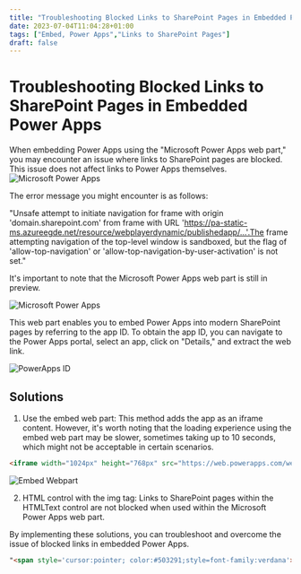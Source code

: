 ```yaml
---
title: "Troubleshooting Blocked Links to SharePoint Pages in Embedded Power Apps"
date: 2023-07-04T11:04:28+01:00
tags: ["Embed, Power Apps","Links to SharePoint Pages"]
draft: false
---
```



# Troubleshooting Blocked Links to SharePoint Pages in Embedded Power Apps

When embedding Power Apps using the "Microsoft Power Apps web part," you may encounter an issue where links to SharePoint pages are blocked. This issue does not affect links to Power Apps themselves.
![Microsoft Power Apps](../images/links-not-working-in-embedded-power-apps/Link-to-SP-Pages-blocked.png)

The error message you might encounter is as follows:

"Unsafe attempt to initiate navigation for frame with origin 'domain.sharepoint.com' from frame with URL 'https://pa-static-ms.azureegde.net/resource/webplayerdynamic/publishedapp/...'.The frame attempting navigation of the top-level window is sandboxed, but the flag of 'allow-top-navigation' or 'allow-top-navigation-by-user-activation' is not set."

It's important to note that the Microsoft Power Apps web part is still in preview.

![Microsoft Power Apps](../images/links-not-working-in-embedded-power-apps/Microsoft-PowerApps-Preview.png)

This web part enables you to embed Power Apps into modern SharePoint pages by referring to the app ID. To obtain the app ID, you can navigate to the Power Apps portal, select an app, click on "Details," and extract the web link.

![PowerApps ID](../images/links-not-working-in-embedded-power-apps/PowerApps-ID.png)

## Solutions

1. Use the embed web part: This method adds the app as an iframe content. However, it's worth noting that the loading experience using the embed web part may be slower, sometimes taking up to 10 seconds, which might not be acceptable in certain scenarios.

```html
<iframe width="1024px" height="768px" src="https://web.powerapps.com/webplayer/iframeapp?source=iframe&amp;screenColor=rgba(104,101,171,1)&amp;appId=/providers/Microsoft.PowerApps/apps/<appID>&amp;ItemId="></iframe>
```  

![Embed Webpart](../images/links-not-working-in-embedded-power-apps/Microsoft-PowerApps-Preview.png)

2. HTML control with the img tag: Links to SharePoint pages within the HTMLText control are not blocked when used within the Microsoft Power Apps web part.

By implementing these solutions, you can troubleshoot and overcome the issue of blocked links in embedded Power Apps.

```html
"<span style='cursor:pointer; color:#503291;style=font-family:verdana'><b><a href='"&  varSiteUrl & "/SitePages/Page-Discover.aspx' target='_blank'><img width=100% , height= 100% src='" & varSiteUrl & "/SiteAssets/PowerApps_Images/Dashboard/stepDiscover.png'><img></span>"
```